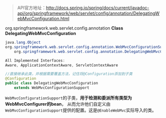 >API官方地址：<http://docs.spring.io/spring/docs/current/javadoc-api/org/springframework/web/servlet/config/annotation/DelegatingWebMvcConfiguration.html>

org.springframework.web.servlet.config.annotation **Class DelegatingWebMvcConfiguration**

```java
java.lang.Object
org.springframework.web.servlet.config.annotation.WebMvcConfigurationSupport
    org.springframework.web.servlet.config.annotation.DelegatingWebMvcConfiguration 

All Implemented Interfaces:
Aware, ApplicationContextAware, ServletContextAware 
```

```java
//直接继承此类，并根据需要覆盖方法，记住将@Configuration添加到子类
@Configuration
public class DelegatingWebMvcConfiguration
    extends WebMvcConfigurationSupport
```

`WebMvcConfigurationSupport`的子类，**用于检测和委派所有类型为WebMvcConfigurer的bean**，
从而允许他们自定义由`WebMvcConfigurationSupport`提供的配置。这是`@EnableWebMvc`实际导入的类。